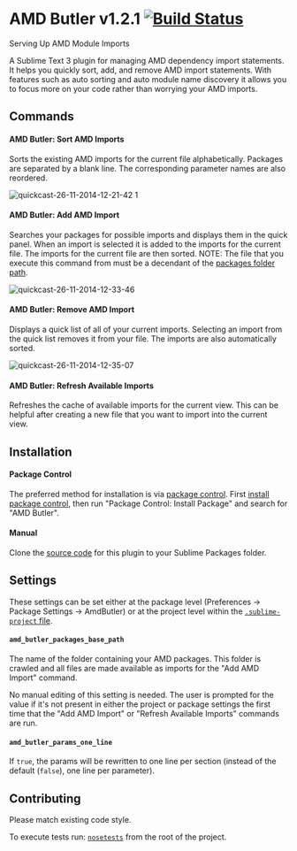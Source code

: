 AMD Butler v1.2.1 [![Build Status](https://travis-ci.org/agrc/AmdButler.svg)](https://travis-ci.org/agrc/AmdButler)
==========
Serving Up AMD Module Imports

A Sublime Text 3 plugin for managing AMD dependency import statements. It helps you quickly sort, add, and remove AMD import statements. With features such as auto sorting and auto module name discovery it allows you to focus more on your code rather than worrying your AMD imports.

## Commands

#### AMD Butler: Sort AMD Imports
Sorts the existing AMD imports for the current file alphabetically. Packages are separated by a blank line. The corresponding parameter names are also reordered.

![quickcast-26-11-2014-12-21-42 1](https://cloud.githubusercontent.com/assets/1326248/5207476/de48852c-7567-11e4-99f8-da43bd1ee742.gif)

#### AMD Butler: Add AMD Import
Searches your packages for possible imports and displays them in the quick panel. When an import is selected it is added to the imports for the current file. The imports for the current file are then sorted.
NOTE: The file that you execute this command from must be a decendant of the [packages folder path](#amd_butler_packages_base_path).

![quickcast-26-11-2014-12-33-46](https://cloud.githubusercontent.com/assets/1326248/5207582/cc7d5858-7568-11e4-8fce-c6e8b91946c9.gif)

#### AMD Butler: Remove AMD Import
Displays a quick list of all of your current imports. Selecting an import from the quick list removes it from your file. The imports are also automatically sorted.

![quickcast-26-11-2014-12-35-07](https://cloud.githubusercontent.com/assets/1326248/5207584/d2cc22b6-7568-11e4-8923-bfc43e4696e9.gif)

#### AMD Butler: Refresh Available Imports
Refreshes the cache of available imports for the current view. This can be helpful after creating a new file that you want to import into the current view.

## Installation

#### Package Control
The preferred method for installation is via [package control](https://sublime.wbond.net/). First [install package control](https://sublime.wbond.net/installation), then run "Package Control: Install Package" and search for "AMD Butler".

#### Manual
Clone the [source code](https://github.com/agrc/AmdButler) for this plugin to your Sublime Packages folder.

## Settings

These settings can be set either at the package level (Preferences -> Package Settings -> AmdButler) or at the project level within the [`.sublime-project` file](http://www.sublimetext.com/docs/3/projects.html). 

#### `amd_butler_packages_base_path`
The name of the folder containing your AMD packages. This folder is crawled and all files are made available as imports for the "Add AMD Import" command.

No manual editing of this setting is needed. The user is prompted for the value if it's not present in either the project or package settings the first time that the "Add AMD Import" or "Refresh Available Imports" commands are run.

#### `amd_butler_params_one_line`
If `true`, the params will be rewritten to one line per section (instead of the default (`false`), one line per parameter).

## Contributing
Please match existing code style. 

To execute tests run: [`nosetests`](https://nose.readthedocs.org/en/latest/) from the root of the project.
